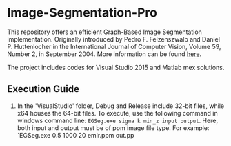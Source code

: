 # Image-Segmentation-Pro

This repository offers an efficient Graph-Based Image Segmentation implementation. Originally introduced by Pedro F. Felzenszwalb and Daniel P. Huttenlocher in the International Journal of Computer Vision, Volume 59, Number 2, in September 2004. More information can be found [here](http://people.cs.uchicago.edu/~pff/segment/).

The project includes codes for Visual Studio 2015 and Matlab mex solutions.

## Execution Guide

1. In the 'VisualStudio' folder, Debug and Release include 32-bit files, while x64 houses the 64-bit files. To execute, use the following command in windows command line: `EGSeg.exe sigma k min_z input output`. Here, both input and output must be of ppm image file type.
For example: `EGSeg.exe 0.5 1000 20 emir.ppm out.pp